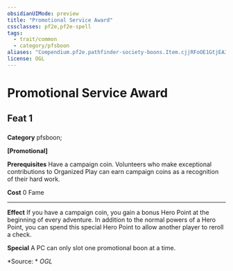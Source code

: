 ```yaml
---
obsidianUIMode: preview
title: "Promotional Service Award"
cssclasses: pf2e,pf2e-spell
tags:
  - trait/common
  - category/pfsboon
aliases: "Compendium.pf2e.pathfinder-society-boons.Item.cjjRFoOE1GtjEA3F"
license: OGL
---
```

# Promotional Service Award
## Feat 1
### 

**Category** pfsboon; 




**\[Promotional\]**

**Prerequisites** Have a campaign coin. Volunteers who make exceptional contributions to Organized Play can earn campaign coins as a recognition of their hard work.

**Cost** 0 Fame

* * *

**Effect** If you have a campaign coin, you gain a bonus Hero Point at the beginning of every adventure. In addition to the normal powers of a Hero Point, you can spend this special Hero Point to allow another player to reroll a check.

**Special** A PC can only slot one promotional boon at a time.

*Source: *
*OGL*